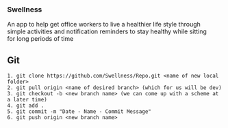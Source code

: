 ### Swellness

An app to help get office workers to live a healthier life style through<br />
simple activities and notification reminders to stay healthy while sitting<br />
for long periods of time<br />

## Git

```
1. git clone https://github.com/Swellness/Repo.git <name of new local folder>
2. git pull origin <name of desired branch> (which for us will be dev)
3. git checkout -b <new branch name> (we can come up with a scheme at a later time)
4. git add .
5. git commit -m "Date - Name - Commit Message"
6. git push origin <new branch name>
```
